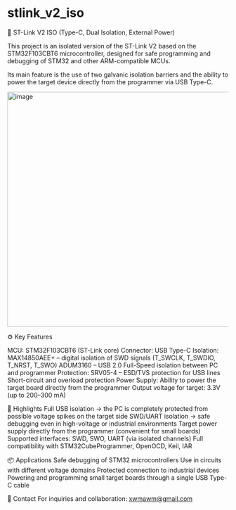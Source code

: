 # stlink_v2_iso
🔌 ST-Link V2 ISO (Type-C, Dual Isolation, External Power)

This project is an isolated version of the ST-Link V2 based on the STM32F103CBT6 microcontroller, designed for safe programming and debugging of STM32 and other ARM-compatible MCUs.

Its main feature is the use of two galvanic isolation barriers and the ability to power the target device directly from the programmer via USB Type-C.

<img width="1487" height="535" alt="image" src="https://github.com/user-attachments/assets/81999217-abae-48c7-a4ad-bbc69a818d5d" />

⚙️ Key Features

MCU: STM32F103CBT6 (ST-Link core)
Connector: USB Type-C
Isolation:
  MAX14850AEE+ – digital isolation of SWD signals (T_SWCLK, T_SWDIO, T_NRST, T_SWO)
  ADUM3160 – USB 2.0 Full-Speed isolation between PC and programmer
Protection:
  SRV05-4 – ESD/TVS protection for USB lines
  Short-circuit and overload protection
Power Supply:
  Ability to power the target board directly from the programmer
  Output voltage for target: 3.3V (up to 200–300 mA)
  
🚀 Highlights
  Full USB isolation → the PC is completely protected from possible voltage spikes on the target side
  SWD/UART isolation → safe debugging even in high-voltage or industrial environments
  Target power supply directly from the programmer (convenient for small boards)
  Supported interfaces: SWD, SWO, UART (via isolated channels)
  Full compatibility with STM32CubeProgrammer, OpenOCD, Keil, IAR

📦 Applications
Safe debugging of STM32 microcontrollers
Use in circuits with different voltage domains
Protected connection to industrial devices
Powering and programming small target boards through a single USB Type-C cable

📧 Contact
For inquiries and collaboration: xwmawm@gmail.com
